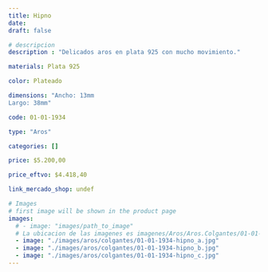 ```yaml
---
title: Hipno
date: 
draft: false

# descripcion
description : "Delicados aros en plata 925 con mucho movimiento."

materials: Plata 925

color: Plateado

dimensions: "Ancho: 13mm 
Largo: 38mm"

code: 01-01-1934

type: "Aros"

categories: []

price: $5.200,00

price_eftvo: $4.418,40

link_mercado_shop: undef

# Images
# first image will be shown in the product page
images:
  # - image: "images/path_to_image"
  # La ubicacion de las imagenes es imagenes/Aros/Aros.Colgantes/01-01-1934-hipno
  - image: "./images/aros/colgantes/01-01-1934-hipno_a.jpg"
  - image: "./images/aros/colgantes/01-01-1934-hipno_b.jpg"
  - image: "./images/aros/colgantes/01-01-1934-hipno_c.jpg"
---
```


